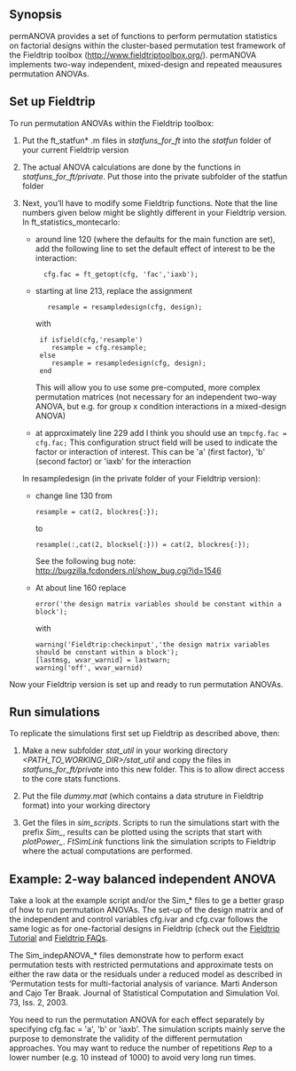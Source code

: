 ## Synopsis

permANOVA provides a set of functions to perform permutation statistics on factorial designs within the cluster-based permutation test framework of the Fieldtrip toolbox (http://www.fieldtriptoolbox.org/). 
permANOVA implements two-way independent, mixed-design and repeated meausures permutation ANOVAs.

## Set up Fieldtrip

To run permutation ANOVAs within the Fieldtrip toolbox:

1. Put the ft_statfun* .m files in *statfuns_for_ft* into the *statfun* folder of your current Fieldtrip version

2. The actual ANOVA calculations are done by the functions in *statfuns_for_ft/private*. Put those into the private subfolder of the statfun folder 

3. Next, you’ll have to modify some Fieldtrip functions. Note that the line numbers given below might be slightly different in your Fieldtrip version. 
In ft_statistics_montecarlo:
    * around line 120 (where the defaults for the main function are set), add the following line to set the default effect of interest to be the interaction: 
   
            cfg.fac = ft_getopt(cfg, 'fac','iaxb');

   * starting at line 213, replace the assignment 
   
            resample = resampledesign(cfg, design); 
     
     with

          if isfield(cfg,'resample') 
             resample = cfg.resample; 
          else 
             resample = resampledesign(cfg, design); 
          end

      This will allow you to use some pre-computed, more complex permutation matrices (not necessary for an independent two-way ANOVA, but e.g. for group x condition interactions in a mixed-design ANOVA) 

    * at approximately line 229 add I think you should use an `tmpcfg.fac = cfg.fac;` 
      This configuration struct field will be used to indicate the factor or interaction of interest. This can be 'a' (first factor), 'b' (second factor) or 'iaxb' for the interaction

    In resampledesign (in the private folder of your Fieldtrip version):
    * change line 130 from 

          resample = cat(2, blockres{:}); 

      to

          resample(:,cat(2, blocksel{:})) = cat(2, blockres{:}); 
          
      See the following bug note: http://bugzilla.fcdonders.nl/show_bug.cgi?id=1546
          
    * At about line 160 replace 
    
          error('the design matrix variables should be constant within a block');
          
      with
      
          warning('Fieldtrip:checkinput','the design matrix variables should be constant within a block');
          [lastmsg, wvar_warnid] = lastwarn;
          warning('off', wvar_warnid)
  

  Now your Fieldtrip version is set up and ready to run permutation ANOVAs.


## Run simulations

To replicate the simulations first set up Fieldtrip as described above, then:

1. Make a new subfolder *stat_util* in your working directory *<PATH_TO_WORKING_DIR>/stat_util* and copy the files in *statfuns_for_ft/private* into this new folder. This is to allow direct access to the core stats functions.

2. Put the file *dummy.mat* (which contains a data struture in Fieldtrip format) into your working directory

3. Get the files in *sim_scripts*. Scripts to run the simulations start with the prefix *Sim_*, results can be plotted using the scripts that start with *plotPower_*. *FtSimLink* functions link the simulation scripts to Fieldtrip where the actual computations are performed.

## Example: 2-way balanced independent ANOVA

Take a look at the example script and/or the Sim_*  files to ge a better grasp of how to run permutation ANOVAs. The set-up of the design matrix and of the independent and control variables cfg.ivar and cfg.cvar follows the same logic as for one-factorial designs in Fieldtrip (check out the [Fieldtrip Tutorial](http://www.fieldtriptoolbox.org/tutorial/cluster_permutation_timelock) and [Fieldtrip FAQs](http://www.fieldtriptoolbox.org/faq/how_can_i_use_the_ivar_uvar_wvar_and_cvar_options_to_precisely_control_the_permutations?s[]=design&s[]=matrix).

The Sim_indepANOVA_* files demonstrate how to perform exact permutation tests with restricted permutations and approximate tests on either the raw data or the residuals under a reduced model as described in ‘Permutation tests for multi-factorial analysis of variance. Marti Anderson and Cajo Ter Braak. Journal of Statistical Computation and Simulation Vol. 73, Iss. 2, 2003.  

You need to run the permutation ANOVA for each effect separately by specifying cfg.fac = 'a', 'b' or 'iaxb'. The simulation scripts mainly serve the purpose to demonstrate the validity of the different permutation approaches. You may want to reduce the number of repetitions *Rep* to a lower number (e.g. 10 instead of 1000) to avoid very long run times.

